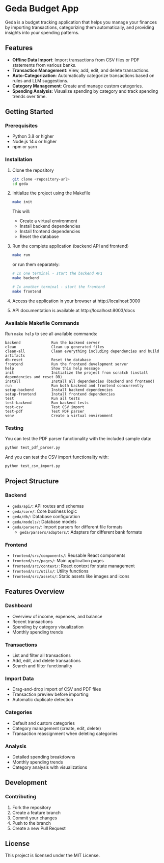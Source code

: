# Geda Budget App

Geda is a budget tracking application that helps you manage your finances by importing transactions, categorizing them automatically, and providing insights into your spending patterns.

## Features

- **Offline Data Import**: Import transactions from CSV files or PDF statements from various banks.
- **Transaction Management**: View, add, edit, and delete transactions.
- **Auto-Categorization**: Automatically categorize transactions based on rules and LLM suggestions.
- **Category Management**: Create and manage custom categories.
- **Spending Analysis**: Visualize spending by category and track spending trends over time.

## Getting Started

### Prerequisites

- Python 3.8 or higher
- Node.js 14.x or higher
- npm or yarn

### Installation

1. Clone the repository
   ```bash
   git clone <repository-url>
   cd geda
   ```

2. Initialize the project using the Makefile
   ```bash
   make init
   ```
   
   This will:
   - Create a virtual environment
   - Install backend dependencies
   - Install frontend dependencies
   - Reset the database

3. Run the complete application (backend API and frontend)
   ```bash
   make run
   ```

   or run them separately:

   ```bash
   # In one terminal - start the backend API
   make backend
   
   # In another terminal - start the frontend
   make frontend
   ```

4. Access the application in your browser at http://localhost:3000
5. API documentation is available at http://localhost:8003/docs

### Available Makefile Commands

Run `make help` to see all available commands:

```
backend              Run the backend server
clean                Clean up generated files
clean-all            Clean everything including dependencies and build artifacts
db-reset             Reset the database
frontend             Run the frontend development server
help                 Show this help message
init                 Initialize the project from scratch (install dependencies and reset DB)
install              Install all dependencies (backend and frontend)
run                  Run both backend and frontend concurrently
setup-backend        Install backend dependencies
setup-frontend       Install frontend dependencies
test                 Run all tests
test-backend         Run backend tests
test-csv             Test CSV import
test-pdf             Test PDF parser
venv                 Create a virtual environment
```

### Testing

You can test the PDF parser functionality with the included sample data:

```bash
python test_pdf_parser.py
```

And you can test the CSV import functionality with:

```bash
python test_csv_import.py
```

## Project Structure

### Backend
- `geda/api/`: API routes and schemas
- `geda/core/`: Core business logic
- `geda/db/`: Database configuration
- `geda/models/`: Database models
- `geda/parsers/`: Import parsers for different file formats
  - `geda/parsers/adapters/`: Adapters for different bank formats

### Frontend
- `frontend/src/components/`: Reusable React components
- `frontend/src/pages/`: Main application pages
- `frontend/src/context/`: React context for state management
- `frontend/src/utils/`: Utility functions
- `frontend/src/assets/`: Static assets like images and icons

## Features Overview

### Dashboard
- Overview of income, expenses, and balance
- Recent transactions
- Spending by category visualization
- Monthly spending trends

### Transactions
- List and filter all transactions
- Add, edit, and delete transactions
- Search and filter functionality

### Import Data
- Drag-and-drop import of CSV and PDF files
- Transaction preview before importing
- Automatic duplicate detection

### Categories
- Default and custom categories
- Category management (create, edit, delete)
- Transaction reassignment when deleting categories

### Analysis
- Detailed spending breakdowns
- Monthly spending trends
- Category analysis with visualizations

## Development

### Contributing

1. Fork the repository
2. Create a feature branch
3. Commit your changes
4. Push to the branch
5. Create a new Pull Request

## License

This project is licensed under the MIT License.